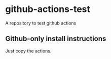 <!--jekyll-only>---
title:
---</jekyll-only-->
<!--jekyll-only>{:.epic-title}</jekyll-only-->
# github-actions-test

A repository to test github actions

<!--github-only-->
## Github-only install instructions

Just copy the actions.
<!--/github-only-->

